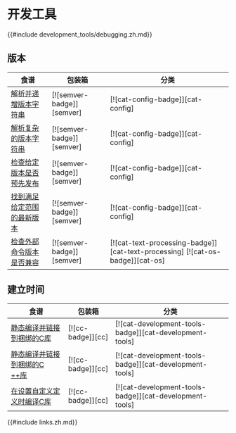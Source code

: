 
# 开发工具

{{#include development_tools/debugging.zh.md}}

## 版本

| 食谱 | 包装箱 | 分类 |
| --- | --- | --- |
| [解析并递增版本字符串][ex-semver-increment] | [![semver-badge]][semver] | [![cat-config-badge]][cat-config] |
| [解析复杂的版本字符串][ex-semver-complex] | [![semver-badge]][semver] | [![cat-config-badge]][cat-config] |
| [检查给定版本是否预先发布][ex-semver-prerelease] | [![semver-badge]][semver] | [![cat-config-badge]][cat-config] |
| [找到满足给定范围的最新版本][ex-semver-latest] | [![semver-badge]][semver] | [![cat-config-badge]][cat-config] |
| [检查外部命令版本是否兼容][ex-semver-command] | [![semver-badge]][semver] | [![cat-text-processing-badge]][cat-text-processing] [![cat-os-badge]][cat-os] |

## 建立时间

| 食谱 | 包装箱 | 分类 |
| --- | --- | --- |
| [静态编译并链接到捆绑的C库][ex-cc-static-bundled] | [![cc-badge]][cc] | [![cat-development-tools-badge]][cat-development-tools] |
| [静态编译并链接到捆绑的C ++库][ex-cc-static-bundled-cpp] | [![cc-badge]][cc] | [![cat-development-tools-badge]][cat-development-tools] |
| [在设置自定义定义时编译C库][ex-cc-custom-defines] | [![cc-badge]][cc] | [![cat-development-tools-badge]][cat-development-tools] |

[ex-semver-increment]: development_tools/versioning.html#parse-and-increment-a-version-string

[ex-semver-complex]: development_tools/versioning.html#parse-a-complex-version-string

[ex-semver-prerelease]: development_tools/versioning.html#check-if-given-version-is-pre-release

[ex-semver-latest]: development_tools/versioning.html#find-the-latest-version-satisfying-given-range

[ex-semver-command]: development_tools/versioning.html#check-external-command-version-for-compatibility

[ex-cc-static-bundled]: development_tools/build_tools.html#compile-and-link-statically-to-a-bundled-c-library

[ex-cc-static-bundled-cpp]: development_tools/build_tools.html#compile-and-link-statically-to-a-bundled-c-library-1

[ex-cc-custom-defines]: development_tools/build_tools.html#compile-a-c-library-while-setting-custom-defines

{{#include links.zh.md}}
